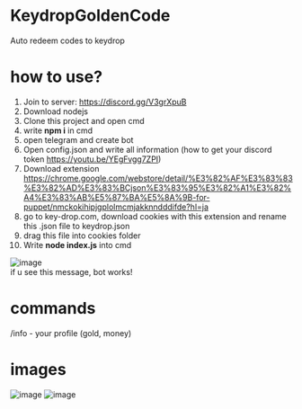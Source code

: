 # KeydropGoldenCode
Auto redeem codes to keydrop

# how to use?
1. Join to server: https://discord.gg/V3grXpuB
2. Download nodejs
3. Clone this project and open cmd
4. write **npm i** in cmd
5. open telegram and create bot
6. Open config.json and write all information (how to get your discord token https://youtu.be/YEgFvgg7ZPI)
7. Download extension https://chrome.google.com/webstore/detail/%E3%82%AF%E3%83%83%E3%82%AD%E3%83%BCjson%E3%83%95%E3%82%A1%E3%82%A4%E3%83%AB%E5%87%BA%E5%8A%9B-for-puppet/nmckokihipjgplolmcmjakknndddifde?hl=ja
8. go to key-drop.com, download cookies with this extension and rename this .json file to keydrop.json
9. drag this file into cookies folder
10. Write **node index.js** into cmd

![image](https://github.com/Szymon3eK/KeydropGoldenCode/assets/68203358/6109c580-aa6b-41ae-a38d-ad923d9a8412)
<br />
if u see this message, bot works!

# commands

/info - your profile (gold, money)

# images
![image](https://github.com/Szymon3eK/KeydropGoldenCode/assets/68203358/1e50cac3-2151-4050-b438-eed99a3151c9)
![image](https://github.com/Szymon3eK/KeydropGoldenCode/assets/68203358/854d7397-2611-4d1d-b2d0-4b83f8b15984)

